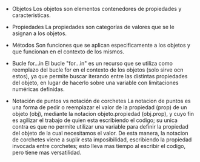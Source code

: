 * Objetos
Los objetos son elementos contenedores de propiedades y caracteristicas.

* Propiedades
La propiedades son categorías de valores que se le asignan a los objetos.

* Métodos
Son funciones que se aplican especificamente a los objetos y que funcionan en el contexto de los mismos.

* Bucle for…in
El bucle "for...in" es un recurso que se utiliza como reemplazo del bucle for en el contexto de los objetos (solo sirve ocn estos), ya que permite buscar iterando entre las distintas propiedades del objeto, en lugar de hacerlo sobre una variable con limitaciones numéricas definidas.

* Notación de puntos vs notación de corchetes
La notacion de puntos es una forma de pedir o reemplazar el valor de la propiedad (prop) de un objeto (obj), mediante la notacion objeto.propiedad (obj.prop), y cuyo fin es agilizar el trabajo de quien esta escribiendo el codigo; su unica contra es que no permite utilizar una variable para definir la propiedad del objeto de la cual necesitamos el valor.
De esta manera, la notacion de corchetes viene a suplir esta imposibilidad, escribiendo la propiedad invocada entre corchetes; esto lleva mas tiempo al escribir el codigo, pero tiene mas versatilidad.